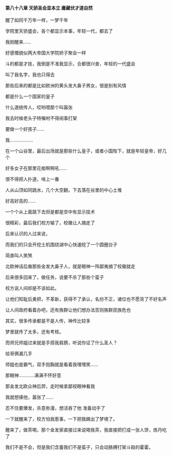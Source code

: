 #### 第八十八章 天骄圣会显本立 庸藏伏才道自然


醒了如同千万年一样，一梦千年

学院里天骄盛会，各个都显示本事，年轻一代，都去了

我刚醒来……

好感慨貌似两大帝国大学院娇子聚会一样

斗的都是才技，我倒是不准我显示，合都很兴奋，年轻的一代盛会

叫了我名字，我也只得去

那些后来的都是比如欧洲的黄头发大鼻子男女，很是别有风情

都是什么一个国家的皇子

什么道统传人，哎哟喂那个叫嚣张

我去时候老头子特嘱咐不得闹事打架

要做一个好孩子……

我………………


在一个山谷里，最后出场就是那些什么皇子，或者小国陛下，就是年轻皇帝，好几个

好多女子在那里花痴啊啊吼……

恨不得把人扑道，啃上一番

人从山顶如同跳水，几个大空翻，下去落在谷里的中心土堆


好高好高的……

一个个从上面跳下去但是都是空中有显示技术

很精彩，最后我们校方输了，校徽让人摘走了

后来认识的人过来说，

而我们的只会开挖土机围绕湖中心快速挖了一个圆圈台子

简直叫人笑煞

北欧神话后裔那些金发大鼻子人，就是眼神一阵鄙夷摘了校徽就走


后来很多回来了，做任务，说要不杀了那些个蛮子

校方说人间却是不该如此。

让他们知耻后勇把，不革新，获得不了承认，名份不正，诸位也不愿背了不好名声

让人间政府看着办吧，还有族群让他们想办法否则族群民族危也


其实，很多传承都是不是人传，神传比较多

梦里就传了太多，还有考核。

而师兄师姐过来就是手搭我肩膀，听说你证了什么圣人？

给哥俩漏几手

师姐也是霸气，双手抱胸就是看着我嘿嘿笑……

那眼神…………满满不怀好意

那金发北欧众神后羿，走时候拿鄙视眼神看我

我就想揍他，嚣张了……

忍不住要爆发，杀意弥漫，想活吞了他
准备动手了

一下就醒来了，校方怕我惹事，一下把我踢出了梦境了。


醒来了，做茶喝，那个金发家直接过来说喝我茶，我直接把打成一张人饼，炼丹吃了


我们不是不会，但是我们含蓄我们不是蛮子，只会动胳膊打架斗殴的霍霍。



